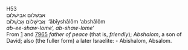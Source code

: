 H53  
אבשׁלום אבישׁלום  
אֲבִישָׁלוֹם אַבשָׁלוֹם ‎ ‘ăbı̂yshâlôm ‘abshâlôm  
*ab-ee-shaw-lome‘,* *ab-shaw-lome‘*  
From [1](h0001) and [7965](h7965) *father* *of* *peace* (that is,
*friendly*); *Abshalom*, a son of David; also (the fuller form) a later
Israelite: - Abishalom, Absalom.  
